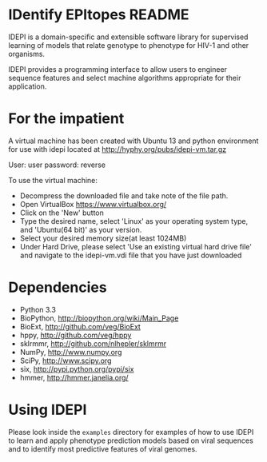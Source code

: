 IDentify EPItopes README
=====================

IDEPI is a domain-specific and extensible software library for supervised
learning of models that relate genotype to phenotype for HIV-1 and other
organisms. 

IDEPI provides a programming interface to allow users to engineer sequence
features and select machine algorithms appropriate for their application.

 
For the impatient
=================

A virtual machine has been created with Ubuntu 13 and python environment for
use with idepi located at http://hyphy.org/pubs/idepi-vm.tar.gz

  User: user
  password: reverse

To use the virtual machine:
- Decompress the downloaded file and take note of the file path.
- Open VirtualBox <https://www.virtualbox.org/>
- Click on the 'New' button 
- Type the desired name, select 'Linux' as your operating system type, and 'Ubuntu(64 bit)' as your version.
- Select your desired memory size(at least 1024MB)
- Under Hard Drive, please select 'Use an existing virtual hard drive file' and navigate to the idepi-vm.vdi file that you have just downloaded

Dependencies
============

- Python 3.3
- BioPython, http://biopython.org/wiki/Main_Page
- BioExt, http://github.com/veg/BioExt 
- hppy, http://github.com/veg/hppy
- sklrmmr, http://github.com/nlhepler/sklmrmr
- NumPy, http://www.numpy.org 
- SciPy, http://www.scipy.org 
- six, http://pypi.python.org/pypi/six
- hmmer, http://hmmer.janelia.org/ 


Using IDEPI
=================
Please look inside the <code>examples</code> directory for examples of how
to use IDEPI to learn and apply phenotype prediction models based on viral
sequences and to identify most predictive features of viral genomes.
